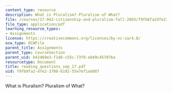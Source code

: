 ```yaml
---
content_type: resource
description: What is Pluralism? Pluralism of What?
file: /courses/17-042-citizenship-and-pluralism-fall-2003/f9fb8fa2dfe23708b19255e7ef1add87_reading_questions_sep_17.pdf
file_type: application/pdf
learning_resource_types:
- Assignments
license: https://creativecommons.org/licenses/by-nc-sa/4.0/
ocw_type: OCWFile
parent_title: Assignments
parent_type: CourseSection
parent_uid: b42469e3-f1d8-c55c-73f0-eb49c457076a
resourcetype: Document
title: reading_questions_sep_17.pdf
uid: f9fb8fa2-dfe2-3708-b192-55e7ef1add87
---
```

What is Pluralism? Pluralism of What?
